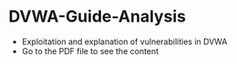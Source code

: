 # DVWA-Guide-Analysis
* Exploitation and explanation of vulnerabilities in DVWA
* Go to the PDF file to see the content
